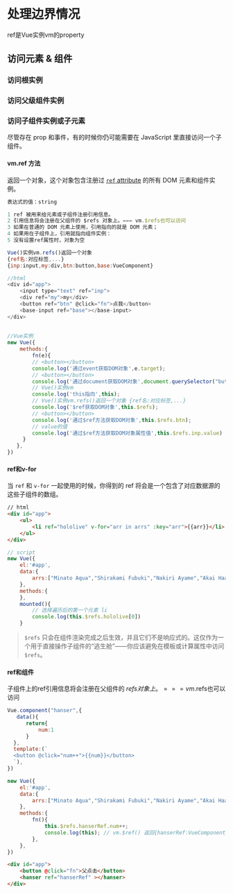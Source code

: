 # 处理边界情况

ref是Vue实例vm的property

## 访问元素 & 组件

### 访问根实例

### 访问父级组件实例



### 访问子组件实例或子元素

尽管存在 prop 和事件，有的时候你仍可能需要在 JavaScript 里直接访问一个子组件。

#### vm.ref 方法

返回一个对象，这个对象包含注册过 [`ref` attribute](https://v2.cn.vuejs.org/v2/api/#ref) 的所有 DOM 元素和组件实例。

```javascript
表达式的值：string

1 ref 被用来给元素或子组件注册引用信息。
2 引用信息将会注册在父组件的 $refs 对象上。=== vm.$refs也可以访问
3 如果在普通的 DOM 元素上使用，引用指向的就是 DOM 元素；
4 如果用在子组件上，引用就指向组件实例：
5 没有设置ref属性时，对象为空
```

```javascript
Vue()实例vm.refs()返回一个对象 
{ref名:对应标签,...}
{inp:input,my:div,btn:button,base:VueComponent}

//html
<div id="app">
    <input type="text" ref="inp">
    <div ref="my">my</div>
    <button ref="btn" @click="fn">点我</button> 
    <base-input ref="base"></base-input>
</div>
 
 
//Vue实例
new Vue({
    methods:{
        fn(e){
        // <button></button>
        console.log('通过event获取DOM对象',e.target);  
        // <button></button>
        console.log('通过document获取DOM对象',document.querySelector("button"));
        // Vue()实例vm
        console.log('this指向',this); 
        // Vue()实例vm.refs()返回一个对象 {ref名:对应标签,...}
        console.log('$ref获取DOM对象',this.$refs);
        // <button></button>
        console.log('通过$ref方法获取DOM对象',this.$refs.btn);
        // value的值
        console.log('通过$ref方法获取DOM对象属性值',this.$refs.inp.value)
	 }
   },
})
```

#### ref和v-for

当 `ref` 和 `v-for` 一起使用的时候，你得到的 ref 将会是一个包含了对应数据源的这些子组件的数组。

```html
// html
<div id="app">
    <ul>
        <li ref="hololive" v-for="arr in arrs" :key="arr">{{arr}}</li>
    </ul>
</div>
```

```javascript
// script
new Vue({
    el:'#app',
    data:{
        arrs:["Minato Aqua","Shirakami Fubuki","Nakiri Ayame","Akai Haato"],
    },
    methods:{
    },
    mounted(){
        // 选择遍历后的第一个元素 li
        console.log(this.$refs.hololive[0])
    }
```

> `$refs` 只会在组件渲染完成之后生效，并且它们不是响应式的。这仅作为一个用于直接操作子组件的“逃生舱”——你应该避免在模板或计算属性中访问 `$refs`。

#### ref和组件

子组件上的ref引用信息将会注册在父组件的 $refs 对象上。=== vm.$refs也可以访问

```javascript
Vue.component("hanser",{
   data(){
      return{
          num:1
      }
  },
  template:(`
  <button @click="num++">{{num}}</button>
  `),
})

new Vue({
    el:'#app',
    data:{
        arrs:["Minato Aqua","Shirakami Fubuki","Nakiri Ayame","Akai Haato"],
    },
    methods:{
        fn(){
            this.$refs.hanserRef.num++;
            console.log(this); // vm.$ref() 返回{hanserRef:VueComponent}
        },
    },
})

```

```html
<div id="app">
    <button @click="fn">父点击</button>
    <hanser ref="hanserRef" ></hanser>
</div>
```


